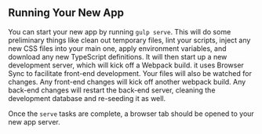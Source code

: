 ## Running Your New App

You can start your new app by running `gulp serve`. This will do some preliminary things like clean out temporary
files, lint your scripts, inject any new CSS files into your main one, apply environment variables, and download
any new TypeScript definitions. It will then start up a new development server, which will kick off a Webpack build.
it uses Browser Sync to facilitate front-end development. Your files will also be watched for changes. Any front-end
changes will kick off another webpack build. Any back-end changes will restart the back-end server, cleaning the
development database and re-seeding it as well.

Once the `serve` tasks are complete, a browser tab should be opened to your new app server.
